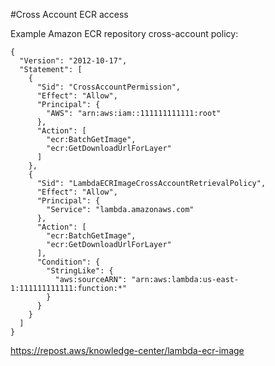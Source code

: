 #Cross Account ECR access

Example Amazon ECR repository cross-account policy:

```
{
  "Version": "2012-10-17",
  "Statement": [
    {
      "Sid": "CrossAccountPermission",
      "Effect": "Allow",
      "Principal": {
        "AWS": "arn:aws:iam::111111111111:root"
      },
      "Action": [
        "ecr:BatchGetImage",
        "ecr:GetDownloadUrlForLayer"
      ]
    },
    {
      "Sid": "LambdaECRImageCrossAccountRetrievalPolicy",
      "Effect": "Allow",
      "Principal": {
        "Service": "lambda.amazonaws.com"
      },
      "Action": [
        "ecr:BatchGetImage",
        "ecr:GetDownloadUrlForLayer"
      ],
      "Condition": {
        "StringLike": {
          "aws:sourceARN": "arn:aws:lambda:us-east-1:111111111111:function:*"
        }
      }
    }
  ]
}
```
https://repost.aws/knowledge-center/lambda-ecr-image
